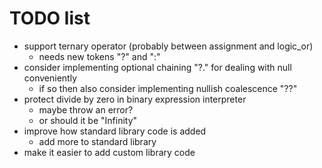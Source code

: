 # TODO list

* support ternary operator (probably between assignment and logic_or)
    * needs new tokens "?" and ":"
* consider implementing optional chaining "?." for dealing with null conveniently
    * if so then also consider implementing nullish coalescence "??"
* protect divide by zero in binary expression interpreter
    * maybe throw an error?
    * or should it be "Infinity"
* improve how standard library code is added
    * add more to standard library
* make it easier to add custom library code
